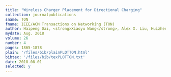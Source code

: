 ```yaml
---
title: "Wireless Charger Placement for Directional Charging"
collection: journalpublications
sname: TON
fname: IEEE/ACM Transactions on Networking (TON)
author: Haipeng Dai, <strong>Xiaoyu Wang</strong>, Alex X. Liu, Huizhen Ma, and Guihai Chen
mydate: Aug. 2018
volume: 26
number: 4
pages: 1865-1878
plain: '/files/bib/plainPLOTTON.html'
bibtex: '/files/bib/texPLOTTON.txt'
date: 2018-08-01
selected: y
---
```


<!--paperurl: 'http://academicpages.github.io/files/paper1.pdf'-->